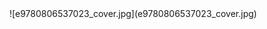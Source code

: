 <title>Dictionary of Pagan Religions</title> <link href="e9780806537023_css.css" rel="stylesheet" type="text/css"> ![e9780806537023_cover.jpg](e9780806537023_cover.jpg)